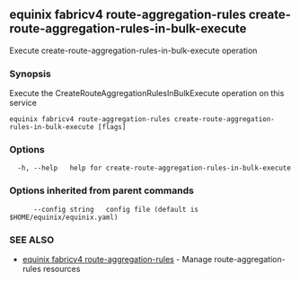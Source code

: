 ## equinix fabricv4 route-aggregation-rules create-route-aggregation-rules-in-bulk-execute

Execute create-route-aggregation-rules-in-bulk-execute operation

### Synopsis

Execute the CreateRouteAggregationRulesInBulkExecute operation on this service

```
equinix fabricv4 route-aggregation-rules create-route-aggregation-rules-in-bulk-execute [flags]
```

### Options

```
  -h, --help   help for create-route-aggregation-rules-in-bulk-execute
```

### Options inherited from parent commands

```
      --config string   config file (default is $HOME/equinix/equinix.yaml)
```

### SEE ALSO

* [equinix fabricv4 route-aggregation-rules](equinix_fabricv4_route-aggregation-rules.md)	 - Manage route-aggregation-rules resources

